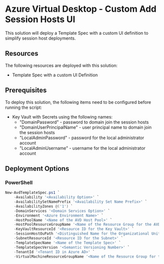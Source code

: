 # Azure Virtual Desktop - Custom Add Session Hosts UI

This solution will deploy a Template Spec with a custom UI definition to simplify session host deployments.

## Resources

The following resources are deployed with this solution:

- Template Spec with a custom UI Definition

## Prerequisites

To deploy this solution, the following items need to be configured before running the script:

- Key Vault with Secrets using the following names:
  - "DomainPassword" - password to domain join the session hosts
  - "DomainUserPrincipalName" - user principal name to domain join the session hosts
  - "LocalAdminPassword" - password for the local administrator account
  - "LocalAdminUsername" - username for the local administrator account

## Deployment Options

### PowerShell

````powershell
New-AvdTemplateSpec.ps1 `
    -Availability '<Availability Option>' `
    -AvailabilitySetNamePrefix '<Availability Set Name Prefix>' `
    -AvailabilityZones @('1') `
    -DomainServices '<Domain Services Option>' `
    -Environment '<Azure Environment Name>' `
    -HostPoolName '<Name of the AVD Host Pool>' `
    -HostPoolResourceGroupName '<Name of the Resource Group for the AVD Host Pool>' `
    -KeyVaultResourceId '<Resource ID for the Key Vault>' `
    -SessionHostOuPath '<Distinguished Name for the Organizational Unit in AD DS>' `
    -SubnetResourceId '<Resource ID for the Subnet>' `
    -TemplateSpecName '<Name of the Template Spec>' `
    -TemplateSpecVersion '<Semantic Versioning Number>' `
    -TenantId '<Tenant ID in Azure AD>' `
    -VirtualMachineResourceGroupName '<Name of the Resource Group for the Virtual Machines>'
````
